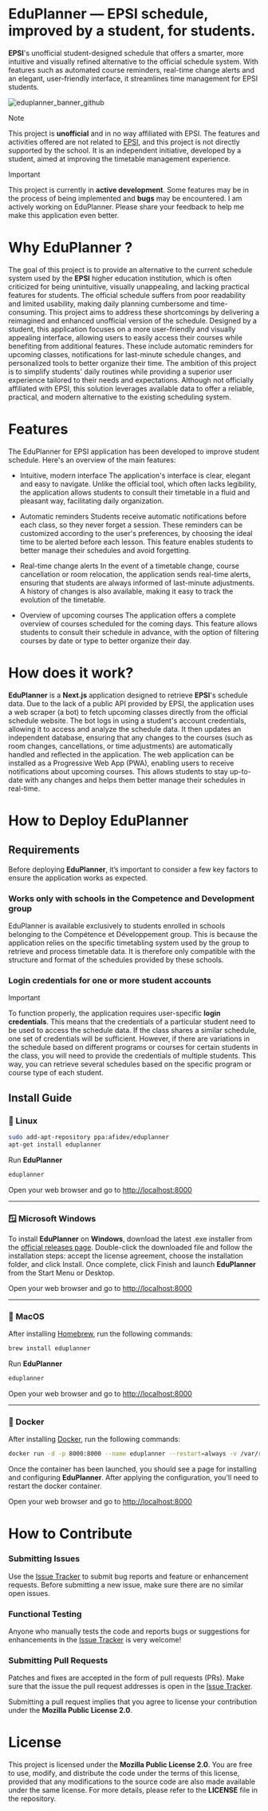 # EduPlanner — EPSI schedule, improved by a student, for students.

**EPSI**'s unofficial student-designed schedule that offers a smarter, more intuitive and visually refined alternative to the official schedule system. With features such as automated course reminders, real-time change alerts and an elegant, user-friendly interface, it streamlines time management for EPSI students.

![eduplanner_banner_github](https://github.com/user-attachments/assets/ea3b1802-ea9b-42d3-aa39-e6a4fce3d280)

> [!NOTE]  
> This project is **unofficial** and in no way affiliated with EPSI. The features and activities offered are not related to [EPSI](https://www.epsi.fr/), and this project is not directly supported by the school. It is an independent initiative, developed by a student, aimed at improving the timetable management experience.


> [!IMPORTANT]  
> This project is currently in **active development**. Some features may be in the process of being implemented and **bugs** may be encountered. I am actively working on EduPlanner. Please share your feedback to help me make this application even better.

# Why EduPlanner ?

The goal of this project is to provide an alternative to the current schedule system used by the **EPSI** higher education institution, which is often criticized for being unintuitive, visually unappealing, and lacking practical features for students. The official schedule suffers from poor readability and limited usability, making daily planning cumbersome and time-consuming. This project aims to address these shortcomings by delivering a reimagined and enhanced unofficial version of the schedule. Designed by a student, this application focuses on a more user-friendly and visually appealing interface, allowing users to easily access their courses while benefiting from additional features. These include automatic reminders for upcoming classes, notifications for last-minute schedule changes, and personalized tools to better organize their time. The ambition of this project is to simplify students' daily routines while providing a superior user experience tailored to their needs and expectations. Although not officially affiliated with EPSI, this solution leverages available data to offer a reliable, practical, and modern alternative to the existing scheduling system.

# Features

The EduPlanner for EPSI application has been developed to improve student schedule. Here's an overview of the main features:

- Intuitive, modern interface
The application's interface is clear, elegant and easy to navigate. Unlike the official tool, which often lacks legibility, the application allows students to consult their timetable in a fluid and pleasant way, facilitating daily organization.

- Automatic reminders
Students receive automatic notifications before each class, so they never forget a session. These reminders can be customized according to the user's preferences, by choosing the ideal time to be alerted before each lesson. This feature enables students to better manage their schedules and avoid forgetting.

- Real-time change alerts
In the event of a timetable change, course cancellation or room relocation, the application sends real-time alerts, ensuring that students are always informed of last-minute adjustments. A history of changes is also available, making it easy to track the evolution of the timetable.

- Overview of upcoming courses
The application offers a complete overview of courses scheduled for the coming days. This feature allows students to consult their schedule in advance, with the option of filtering courses by date or type to better organize their day.

# How does it work?

**EduPlanner** is a **Next.js** application designed to retrieve **EPSI**'s schedule data. Due to the lack of a public API provided by EPSI, the application uses a web scraper (a bot) to fetch upcoming classes directly from the official schedule website. The bot logs in using a student's account credentials, allowing it to access and analyze the schedule data. It then updates an independent database, ensuring that any changes to the courses (such as room changes, cancellations, or time adjustments) are automatically handled and reflected in the application. The web application can be installed as a Progressive Web App (PWA), enabling users to receive notifications about upcoming courses. This allows students to stay up-to-date with any changes and helps them better manage their schedules in real-time.

# How to Deploy EduPlanner

## Requirements

Before deploying **EduPlanner**, it’s important to consider a few key factors to ensure the application works as expected.

### Works only with schools in the Competence and Development group

EduPlanner is available exclusively to students enrolled in schools belonging to the Compétence et Développement group. This is because the application relies on the specific timetabling system used by the group to retrieve and process timetable data. It is therefore only compatible with the structure and format of the schedules provided by these schools.

### Login credentials for one or more student accounts

> [!IMPORTANT]
>
> To function properly, the application requires user-specific **login credentials**. This means that the credentials of a particular student need to be used to access the schedule data. If the class shares a similar schedule, one set of credentials will be sufficient. However, if there are variations in the schedule based on different programs or courses for certain students in the class, you will need to provide the credentials of multiple students. This way, you can retrieve several schedules based on the specific program or course type of each student.

## Install Guide

### 🐧 Linux

```bash
sudo add-apt-repository ppa:afidev/eduplanner
apt-get install eduplanner
```

Run **EduPlanner**

```bash
eduplanner
```

Open your web browser and go to [http://localhost:8000](http://localhost:8000)

---

### 🪟 Microsoft Windows

To install **EduPlanner** on **Windows**, download the latest .exe installer from the [official releases page](https://github.com/afi-dev/eduplanner/releases). Double-click the downloaded file and follow the installation steps: accept the license agreement, choose the installation folder, and click Install. Once complete, click Finish and launch **EduPlanner** from the Start Menu or Desktop.

Open your web browser and go to [http://localhost:8000](http://localhost:8000)

---

### 🍏 MacOS

After installing [Homebrew](https://brew.sh/), run the following commands:

```bash
brew install eduplanner
```

Run **EduPlanner**

```bash
eduplanner
```

Open your web browser and go to [http://localhost:8000](http://localhost:8000)

---

### 🐳 Docker

After installing [Docker](https://docs.docker.com/engine/install/), run the following commands:

```bash
docker run -d -p 8000:8000 --name eduplanner --restart=always -v /var/run/docker.sock:/var/run/docker.sock -v eduplanner_data:/data eduplanner:latest
```

Once the container has been launched, you should see a page for installing and configuring **EduPlanner**. After applying the configuration, you'll need to restart the docker container.

Open your web browser and go to [http://localhost:8000](http://localhost:8000)

# How to Contribute

### Submitting Issues

Use the [Issue Tracker](https://github.com/afi-dev/eduplanner/issues) to submit bug reports and feature or enhancement requests. Before submitting a new issue, make sure there are no similar open issues.

### Functional Testing

Anyone who manually tests the code and reports bugs or suggestions for enhancements in the [Issue Tracker](https://github.com/afi-dev/eduplanner/issues) is very welcome!

### Submitting Pull Requests

Patches and fixes are accepted in the form of pull requests (PRs). Make sure that the issue the pull request addresses is open in the [Issue Tracker](https://github.com/afi-dev/eduplanner/issues).

Submitting a pull request implies that you agree to license your contribution under the **Mozilla Public License 2.0**.

# License

This project is licensed under the **Mozilla Public License 2.0**. You are free to use, modify, and distribute the code under the terms of this license, provided that any modifications to the source code are also made available under the same license. For more details, please refer to the **LICENSE** file in the repository.
